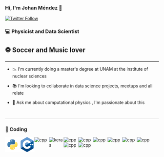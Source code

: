 ### Hi, I'm Johan Méndez 👋


[![Twitter Follow](https://img.shields.io/twitter/follow/Johanmndez?style=social)](https://twitter.com/JohanMndez  )

### 💻 Physicist and Data Scientist 
## ⚽ Soccer and Music lover

---

- 📉 I'm currently doing a master's degree at UNAM at the institute of nuclear sciences

- 📚 I'm looking to collaborate in data science projects, meetups and all relate 

- 💬 Ask me about computational physics , I'm passionate about this


<br>

---

### 🚀 Coding 

<img align="left" alt="python" width="48px" src="https://raw.githubusercontent.com/github/explore/80688e429a7d4ef2fca1e82350fe8e3517d3494d/topics/python/python.png" />

<img align="left" alt="cpp" width="48px" src="https://raw.githubusercontent.com/github/explore/80688e429a7d4ef2fca1e82350fe8e3517d3494d/topics/cpp/cpp.png" />

<img align="left" alt="cpp" width="48px" src="https://krvajalm.gallerycdn.vsassets.io/extensions/krvajalm/linter-gfortran/2.2.2/1607686692613/Microsoft.VisualStudio.Services.Icons.Default" />

<img align="left" alt="keras" width="48px" src="https://upload.wikimedia.org/wikipedia/commons/a/ae/Keras_logo.svg
" />

<img align="left" alt="cpp" width="48px" src="https://upload.wikimedia.org/wikipedia/commons/thumb/a/ae/Keras_logo.svg/512px-Keras_logo.svg.png
" />

<img align="left" alt="cpp" width="48px" src="
https://miro.medium.com/max/700/1*pJm1NTQ-DCJvsLvo03idZQ.png
" />

<img align="left" alt="cpp" width="48px" src="
https://upload.wikimedia.org/wikipedia/commons/thumb/8/84/Matplotlib_icon.svg/180px-Matplotlib_icon.svg.png
" />

<img align="left" alt="cpp" width="48px" src="
https://linube.com/blog/wp-content/uploads/bash-logo-768x878.png
" />

<img align="left" alt="cpp" width="48px" src="
https://pandas.pydata.org/static/img/pandas_mark.svg
" />

<img align="left" alt="cpp" width="48px" src="
https://upload.wikimedia.org/wikipedia/commons/thumb/1/1a/NumPy_logo.svg/775px-NumPy_logo.svg.png
" />


<img align="left" alt="cpp" width="48px" src="
https://computing.llnl.gov/tutorials/mpi/images/MPIlogo2.gif
" />

<img align="left" alt="cpp" width="48px" src="
http://ferestrepoca.github.io/paradigmas-de-programacion/paralela/tutoriales/openmp/assets/img/logo.png
" />

 

